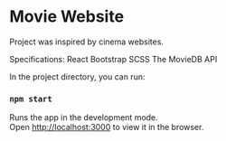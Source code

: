# Movie Website

Project was inspired by cinema websites.

Specifications:
  React
  Bootstrap
  SCSS
  The MovieDB API

In the project directory, you can run:

### `npm start`

Runs the app in the development mode.\
Open [http://localhost:3000](http://localhost:3000) to view it in the browser.

